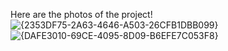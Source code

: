 Here are the photos of the project!
![{2353DF75-2A63-4646-A503-26CFB1DBB099}](https://github.com/user-attachments/assets/6b7abd27-c46e-4d54-b4fb-990e41de6dda)
![{DAFE3010-69CE-4095-8D09-B6EFE7C053F8}](https://github.com/user-attachments/assets/80378ab4-7624-4cc9-adaf-87e1e8400b2d)
